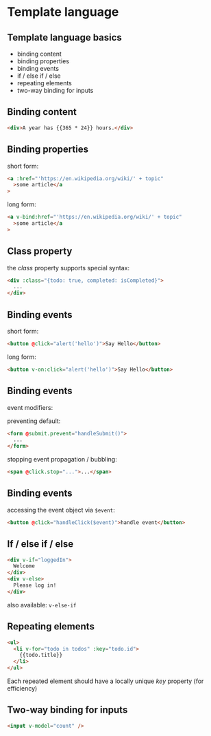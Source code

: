 # Template language

## Template language basics

- binding content
- binding properties
- binding events
- if / else if / else
- repeating elements
- two-way binding for inputs

## Binding content

```html
<div>A year has {{365 * 24}} hours.</div>
```

## Binding properties

short form:

```html
<a :href="'https://en.wikipedia.org/wiki/' + topic"
  >some article</a
>
```

long form:

```html
<a v-bind:href="'https://en.wikipedia.org/wiki/' + topic"
  >some article</a
>
```

## Class property

the _class_ property supports special syntax:

```html
<div :class="{todo: true, completed: isCompleted}">
  ...
</div>
```

## Binding events

short form:

```html
<button @click="alert('hello')">Say Hello</button>
```

long form:

```html
<button v-on:click="alert('hello')">Say Hello</button>
```

## Binding events

event modifiers:

preventing default:

```html
<form @submit.prevent="handleSubmit()">
  ...
</form>
```

stopping event propagation / bubbling:

```html
<span @click.stop="...">...</span>
```

## Binding events

accessing the event object via `$event`:

```html
<button @click="handleClick($event)">handle event</button>
```

## If / else if / else

```html
<div v-if="loggedIn">
  Welcome
</div>
<div v-else>
  Please log in!
</div>
```

also available: `v-else-if`

## Repeating elements

```html
<ul>
  <li v-for="todo in todos" :key="todo.id">
    {{todo.title}}
  </li>
</ul>
```

Each repeated element should have a locally unique _key_ property (for efficiency)

## Two-way binding for inputs

```html
<input v-model="count" />
```
